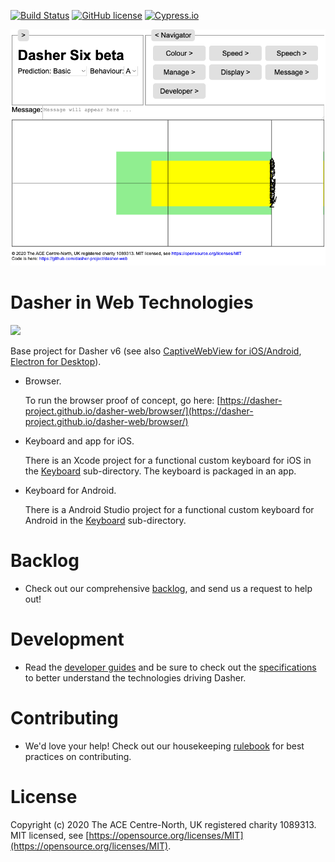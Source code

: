 [![Build Status](https://travis-ci.com/dasher-project/redash.svg?branch=main)](https://travis-ci.com/dasher-project/dasher-web)
[![GitHub license](https://img.shields.io/badge/license-MIT-blue.svg)](https://github.com/dasher-project/dasher-web/blob/main/LICENSE)
[![Cypress.io](https://img.shields.io/badge/tested%20with-Cypress-04C38E.svg)](https://www.cypress.io/)

![Dasher](tests/screenshot.png)


# Dasher in Web Technologies
[<img src="https://img.shields.io/badge/slack-@openaac-yellow.svg?logo=slack">](https://openaac.slack.com/)

Base project for Dasher v6 (see also [CaptiveWebView for iOS/Android](https://github.com/dasher-project/dasher-captivewebview), [Electron for Desktop](https://github.com/dasher-project/dasher-electron)).

-   Browser.

    To run the browser proof of concept, go here:
    [https://dasher-project.github.io/dasher-web/browser/](https://dasher-project.github.io/dasher-web/browser/)

-   Keyboard and app for iOS.

    There is an Xcode project for a functional custom keyboard for iOS in the
    [Keyboard](Keyboard) sub-directory. The keyboard is packaged in an app.

-   Keyboard for Android.

    There is a Android Studio project for a functional custom keyboard for
    Android in the [Keyboard](Keyboard) sub-directory.

# Backlog
-  Check out our comprehensive [backlog](documents/Backlog.md), and send us a
request to help out!

# Development
- Read the [developer guides](documents/Development.md) and be sure to check out the [specifications](documents/Specification/readme.md) to better understand the technologies driving Dasher.

# Contributing
-  We'd love your help! Check out our housekeeping [rulebook](documents/Development.md) for best practices
on contributing.



# License
Copyright (c) 2020 The ACE Centre-North, UK registered charity 1089313. MIT
licensed, see
[https://opensource.org/licenses/MIT](https://opensource.org/licenses/MIT).
